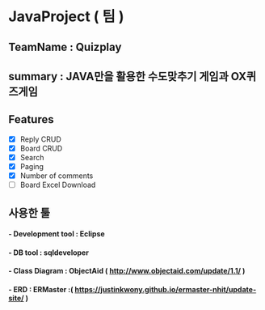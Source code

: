 # JavaProject ( 팀 )

## TeamName : Quizplay
## summary : JAVA만을 활용한 수도맞추기 게임과 OX퀴즈게임


## Features

- [x] Reply CRUD
- [x] Board CRUD
- [x] Search 
- [x] Paging
- [x] Number of comments
- [ ] Board Excel Download

## 사용한 툴 

#### - Development tool : Eclipse 
#### - DB tool : sqldeveloper
#### - Class Diagram : ObjectAid ( http://www.objectaid.com/update/1.1/ )
#### - ERD : ERMaster :( https://justinkwony.github.io/ermaster-nhit/update-site/ )


